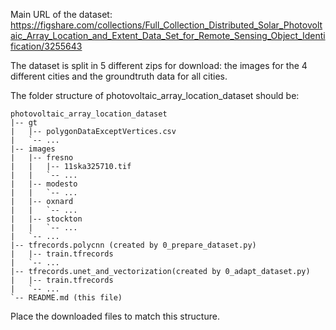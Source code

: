 Main URL of the dataset:
https://figshare.com/collections/Full_Collection_Distributed_Solar_Photovoltaic_Array_Location_and_Extent_Data_Set_for_Remote_Sensing_Object_Identification/3255643

The dataset is split in 5 different zips for download: the images for the 4 different cities and the groundtruth data for all cities.

The folder structure of photovoltaic_array_location_dataset should be:

```
photovoltaic_array_location_dataset
|-- gt
|   |-- polygonDataExceptVertices.csv
|   `-- ...
|-- images
|   |-- fresno
|   |   |-- 11ska325710.tif
|   |   `-- ...
|   |-- modesto
|   |   `-- ...
|   |-- oxnard
|   |   `-- ...
|   |-- stockton
|   |   `-- ...
|   `-- ...
|-- tfrecords.polycnn (created by 0_prepare_dataset.py)
|   |-- train.tfrecords
|   `-- ...
|-- tfrecords.unet_and_vectorization(created by 0_adapt_dataset.py)
|   |-- train.tfrecords
|   `-- ...
`-- README.md (this file)
```

Place the downloaded files to match this structure.